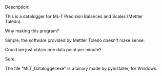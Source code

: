 Description:

This is a datalogger for ML-T Precision Balances and Scales (Mettler Toledo).

Why making this program?

Simple, the software provided by Mettler Toledo doesn't make sense.

Could we just obtain one data point per minute?

Sure.

The file "MLT_Datalogger.exe" is a binary made by pyinstaller, for Windows.
